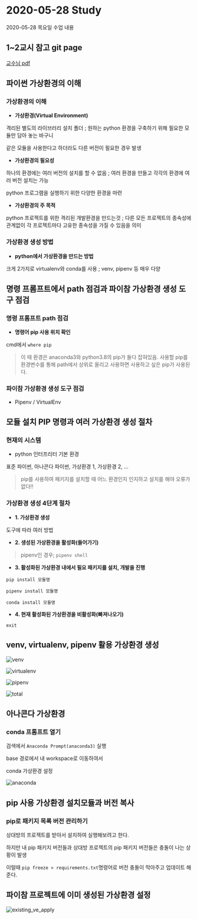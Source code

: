 # 2020-05-28 Study

2020-05-28 목요일 수업 내용

## 1~2교시 참고 git page
[교수님 pdf](https://github.com/lee7py/Python-IDE-VE/blob/master/%5B%EB%8B%A4%EC%96%91%ED%95%9C%20%EA%B0%9C%EB%B0%9C%ED%99%98%EA%B2%BD%200528%EB%AA%A9%5D%20(1~2%EC%8B%9C%EA%B0%84)%20%ED%8C%8C%EC%9D%B4%EC%8D%AC%20%EA%B0%80%EC%83%81%ED%99%98%EA%B2%BD%20%EC%9D%B4%ED%95%B4%EC%99%80%20%EB%8B%A4%EC%96%91%ED%95%9C%20%EC%83%9D%EC%84%B1%20%EB%B0%A9%EB%B2%95.pdf)

## 파이썬 가상환경의 이해

### 가상환경의 이해

- **가상환경(Virtual Environment)**

격리된 별도의 라이브러리 설치 폴더 ; 원하는 python 환경을 구축하기 위해 필요한 모듈만 담아 놓는 바구니  

같은 모듈을 사용한다고 하더라도 다른 버전이 필요한 경우 발생  

- **가상환경의 필요성**  

하나의 환경에는 여러 버전의 설치를 할 수 없음 ; 여러 환경을 만들고 각각의 환경에 여러 버전 설치는 가능  

python 프로그램을 실행하기 위한 다양한 환경을 마련  

- **가상환경의 주 목적**

python 프로젝트를 위한 격리된 개발환경을 만드는것 ; 다른 모든 프로젝트의 종속성에 관계없이 각 프로젝트마다 고유한 종속성을 가질 수 있음을 의미  


### 가상환경 생성 방법

- **python에서 가상환경을 만드는 방법**  

크게 2가지로 virtualenv와 conda를 사용 ; venv, pipenv 등 매우 다양


## 명령 프롬프트에서 path 점검과 파이참 가상환경 생성 도구 점검  

### 명령 프롬프트 path 점검

- **명령어 pip 사용 위치 확인**

cmd에서 ``where pip``

> 이 때 환경은 anaconda3와 python3.8의 pip가 둘다 잡혀있음. 사용할 pip를 환경변수를 통해 path에서 상위로 올리고 사용하면 사용하고 싶은 pip가 사용된다.

### 파이참 가상환경 생성 도구 점검  

- Pipenv / VirtualEnv

## 모듈 설치 PIP 명령과 여러 가상환경 생성 절차  

### 현재의 시스템

- python 인터프리터 기본 환경

표준 파이썬, 아나콘다 파이썬, 가상환경 1, 가상환경 2, ...

> pip를 사용하여 패키지를 설치할 때 어느 환경인지 인지하고 설치를 해야 오류가 없다!!

### 가상환경 생성 4단계 절차

- **1. 가상환경 생성**

도구에 따라 여러 방법

- **2. 생성된 가상환경을 활성화(들어가기)**

> pipenv인 경우; ``pipenv shell``

- **3. 활성화된 가상환경 내에서 필요 패키지를 설치, 개발을 진행**  

``pip install 모듈명``  

``pipenv install 모듈명``  

``conda install 모듈명``

- **4. 현재 활성화된 가상환경을 비활성화(빠져나오기)**

``exit``

## venv, virtualenv, pipenv 활용 가상환경 생성 

![venv](../../img/ve_python/venv.png)

![virtualenv](../../img/ve_python/virtualenv.png)

![pipenv](../../img/ve_python/pipenv.png)

![total](../../img/ve_python/total_result.png)

## 아나콘다 가상환경 

### conda 프롬프트 열기

검색에서 ``Anaconda Prompt(anaconda3)`` 실행

base 경로에서 내 workspace로 이동하여서

conda 가상환경 설정

![anaconda](../../img/ve_python/anaconda_ve.png)

## pip 사용 가상환경 설치모듈과 버전 복사

### pip로 패키지 목록 버전 관리하기

상대방의 프로젝트를 받아서 설치하여 실행해보려고 한다.  

하지만 내 pip 패키지 버전들과 상대방 프로젝트의 pip 패키지 버전들은 충돌이 나는 상황이 발생  

이럴때 ``pip freeze > requirements.txt``명령어로 버전 충돌이 막아주고 업데이트 해준다.


## 파이참 프로젝트에 이미 생성된 가상환경 설정  

![existing_ve_apply](../../img/ve_python/existing_ve_apply.png)